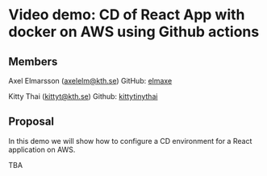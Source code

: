 # Video demo: CD of React App with docker on AWS using Github actions

## Members

Axel Elmarsson (axelelm@kth.se)
GitHub: [elmaxe](https://github.com/elmaxe)

Kitty Thai (kittyt@kth.se)
Github: [kittytinythai](https://github.com/kittytinythai)

## Proposal

In this demo we will show how to configure a CD environment for a React application on AWS.

TBA
